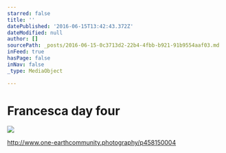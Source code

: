 ```yaml
---
starred: false
title: ''
datePublished: '2016-06-15T13:42:43.372Z'
dateModified: null
author: []
sourcePath: _posts/2016-06-15-0c3713d2-22b4-4fbb-b921-91b9554aaf03.md
inFeed: true
hasPage: false
inNav: false
_type: MediaObject

---
```

# Francesca day four
![](https://the-grid-user-content.s3-us-west-2.amazonaws.com/f9c1718c-719c-4808-8196-39a663fb41fe.jpg)

http://www.one-earthcommunity.photography/p458150004